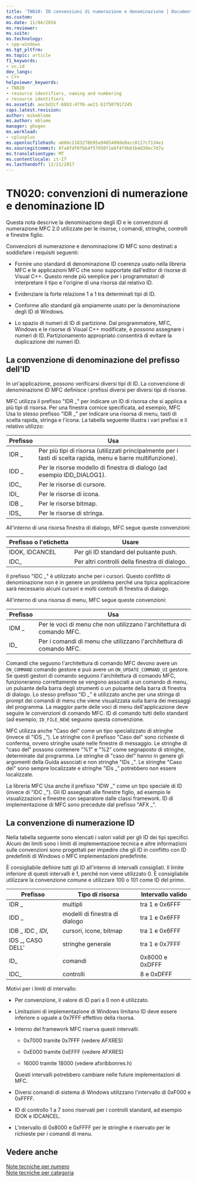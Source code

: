 ```yaml
---
title: 'TN020: ID convenzioni di numerazione e denominazione | Documenti Microsoft'
ms.custom: 
ms.date: 11/04/2016
ms.reviewer: 
ms.suite: 
ms.technology:
- cpp-windows
ms.tgt_pltfrm: 
ms.topic: article
f1_keywords:
- vc.id
dev_langs:
- C++
helpviewer_keywords:
- TN020
- resource identifiers, naming and numbering
- resource identifiers
ms.assetid: aecbd2cf-68b3-47f6-ae21-b1f507917245
caps.latest.revision: 
author: mikeblome
ms.author: mblome
manager: ghogen
ms.workload:
- cplusplus
ms.openlocfilehash: a666c2183276b95a9405400de8acc0117c7134e1
ms.sourcegitcommit: 8fa8fdf0fbb4f57950f1e8f4f9b81b4d39ec7d7a
ms.translationtype: MT
ms.contentlocale: it-IT
ms.lasthandoff: 12/21/2017
---
```

# <a name="tn020-id-naming-and-numbering-conventions"></a>TN020: convenzioni di numerazione e denominazione ID
Questa nota descrive la denominazione degli ID e le convenzioni di numerazione MFC 2.0 utilizzate per le risorse, i comandi, stringhe, controlli e finestre figlio.  
  
 Convenzioni di numerazione e denominazione ID MFC sono destinati a soddisfare i requisiti seguenti:  
  
-   Fornire uno standard di denominazione ID coerenza usato nella libreria MFC e le applicazioni MFC che sono supportate dall'editor di risorse di Visual C++. Questo rende più semplice per i programmatori di interpretare il tipo e l'origine di una risorsa dal relativo ID.  
  
-   Evidenziare la forte relazione 1 a 1 tra determinati tipi di ID.  
  
-   Conforme allo standard già ampiamente usato per la denominazione degli ID di Windows.  
  
-   Lo spazio di numeri di ID di partizione. Dal programmatore, MFC, Windows e le risorse di Visual C++ modificate, è possono assegnare i numeri di ID. Partizionamento appropriato consentirà di evitare la duplicazione dei numeri ID.  
  
## <a name="the-id-prefix-naming-convention"></a>La convenzione di denominazione del prefisso dell'ID  
 In un'applicazione, possono verificarsi diversi tipi di ID. La convenzione di denominazione ID MFC definisce i prefissi diversi per diversi tipi di risorse.  
  
 MFC utilizza il prefisso "IDR _" per indicare un ID di risorsa che si applica a più tipi di risorsa. Per una finestra cornice specificata, ad esempio, MFC Usa lo stesso prefisso "IDR _" per indicare una risorsa di menu, tasti di scelta rapida, stringa e l'icona. La tabella seguente illustra i vari prefissi e il relativo utilizzo:  
  
|Prefisso|Usa|  
|------------|---------|  
|IDR _|Per più tipi di risorsa (utilizzati principalmente per i tasti di scelta rapida, menu e barre multifunzione).|  
|IDD _|Per le risorse modello di finestra di dialogo (ad esempio IDD_DIALOG1).|  
|IDC_|Per le risorse di cursore.|  
|IDI_|Per le risorse di icona.|  
|IDB _|Per le risorse bitmap.|  
|IDS_|Per le risorse di stringa.|  
  
 All'interno di una risorsa finestra di dialogo, MFC segue queste convenzioni:  
  
|Prefisso o l'etichetta|Usare|  
|---------------------|---------|  
|IDOK, IDCANCEL|Per gli ID standard del pulsante push.|  
|IDC_|Per altri controlli della finestra di dialogo.|  
  
 Il prefisso "IDC _" è utilizzato anche per i cursori. Questo conflitto di denominazione non è in genere un problema perché una tipica applicazione sarà necessario alcuni cursori e molti controlli di finestra di dialogo.  
  
 All'interno di una risorsa di menu, MFC segue queste convenzioni:  
  
|Prefisso|Usa|  
|------------|---------|  
|IDM _|Per le voci di menu che non utilizzano l'architettura di comando MFC.|  
|ID_|Per i comandi di menu che utilizzano l'architettura di comando MFC.|  
  
 Comandi che seguono l'architettura di comando MFC devono avere un `ON_COMMAND` comando gestore e può avere un `ON_UPDATE_COMMAND_UI` gestore. Se questi gestori di comando seguono l'architettura di comando MFC, funzioneranno correttamente se vengono associati a un comando di menu, un pulsante della barra degli strumenti o un pulsante della barra di finestra di dialogo. Lo stesso prefisso "ID _" è utilizzato anche per una stringa di prompt dei comandi di menu che viene visualizzata sulla barra dei messaggi del programma. La maggior parte delle voci di menu dell'applicazione deve seguire le convenzioni di comando MFC. ID di comando tutti dello standard (ad esempio, `ID_FILE_NEW`) seguono questa convenzione.  
  
 MFC utilizza anche "Caso del" come un tipo specializzato di stringhe (invece di "IDS _"). Le stringhe con il prefisso "Caso del" sono richieste di conferma, ovvero stringhe usate nelle finestre di messaggio. Le stringhe di "caso del" possono contenere "%1" e "%2" come segnaposto di stringhe, determinate dal programma. Le stringhe di "caso del" hanno in genere gli argomenti della Guida associati e non stringhe "IDs _". Le stringhe "Caso del" sono sempre localizzate e stringhe "IDs _" potrebbero non essere localizzate.  
  
 La libreria MFC Usa anche il prefisso "IDW _" come un tipo speciale di ID (invece di "IDC _"). Gli ID assegnati alle finestre figlio, ad esempio le visualizzazioni e finestre con separatore dalle classi framework. ID di implementazione di MFC sono precedute dal prefisso "AFX _".  
  
## <a name="the-id-numbering-convention"></a>La convenzione di numerazione ID  
 Nella tabella seguente sono elencati i valori validi per gli ID dei tipi specifici. Alcuni dei limiti sono i limiti di implementazione tecnica e altre informazioni sulle convenzioni sono progettati per impedire che gli ID in conflitto con ID predefiniti di Windows o MFC implementazioni predefinite.  
  
 È consigliabile definire tutti gli ID all'interno di intervalli consigliati. Il limite inferiore di questi intervalli è 1, perché non viene utilizzato 0. È consigliabile utilizzare la convenzione comune e utilizzare 100 o 101 come ID del primo.  
  
|Prefisso|Tipo di risorsa|Intervallo valido|  
|------------|-------------------|-----------------|  
|IDR _|multipli|tra 1 e 0x6FFF|  
|IDD _|modelli di finestra di dialogo|tra 1 e 0x6FFF|  
|IDB _ IDC _, IDI_,|cursori, icone, bitmap|tra 1 e 0x6FFF|  
|IDS _, CASO DELL'|stringhe generale|tra 1 e 0x7FFF|  
|ID_|comandi|0x8000 e 0xDFFF|  
|IDC_|controlli|8 e 0xDFFF|  
  
 Motivi per i limiti di intervallo:  
  
-   Per convenzione, il valore di ID pari a 0 non è utilizzato.  
  
-   Limitazioni di implementazione di Windows limitano ID deve essere inferiore o uguale a 0x7FFF effettivo della risorsa.  
  
-   Interno del framework MFC riserva questi intervalli:  
  
    -   0x7000 tramite 0x7FFF (vedere AFXRES)  
  
    -   0xE000 tramite 0xEFFF (vedere AFXRES)  
  
    -   16000 tramite 18000 (vedere afxribbonres.h)  
  
     Questi intervalli potrebbero cambiare nelle future implementazioni di MFC.  
  
-   Diversi comandi di sistema di Windows utilizzano l'intervallo di 0xF000 e 0xFFFF.  
  
-   ID di controllo 1 a 7 sono riservati per i controlli standard, ad esempio IDOK e IDCANCEL.  
  
-   L'intervallo di 0x8000 e 0xFFFF per le stringhe è riservato per le richieste per i comandi di menu.  
  
## <a name="see-also"></a>Vedere anche  
 [Note tecniche per numero](../mfc/technical-notes-by-number.md)   
 [Note tecniche per categoria](../mfc/technical-notes-by-category.md)

